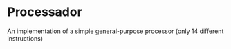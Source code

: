 # Processador
An implementation of a simple general-purpose processor (only 14 different instructions)

